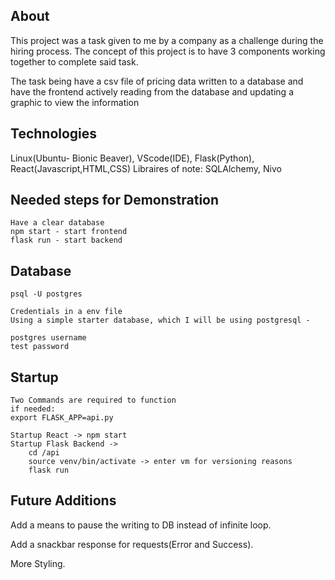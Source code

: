 ## About
This project was a task given to me by a company as a challenge during the hiring process.
The concept of this project is to have 3 components working together to complete said task.

The task being have a csv file of pricing data written to a database and have the frontend actively 
reading from the database and updating a graphic to view the information


## Technologies
Linux(Ubuntu- Bionic Beaver), VScode(IDE), Flask(Python), React(Javascript,HTML,CSS)
Libraires of note: SQLAlchemy, Nivo

## Needed steps for Demonstration
    Have a clear database
    npm start - start frontend 
    flask run - start backend

## Database
    psql -U postgres
    
    Credentials in a env file
    Using a simple starter database, which I will be using postgresql - 

    postgres username
    test password


## Startup

    Two Commands are required to function
    if needed: 
    export FLASK_APP=api.py

    Startup React -> npm start
    Startup Flask Backend -> 
        cd /api
        source venv/bin/activate -> enter vm for versioning reasons
        flask run
## Future Additions
Add a means to pause the writing to DB instead of infinite loop.

Add a snackbar response for requests(Error and Success).

More Styling.
